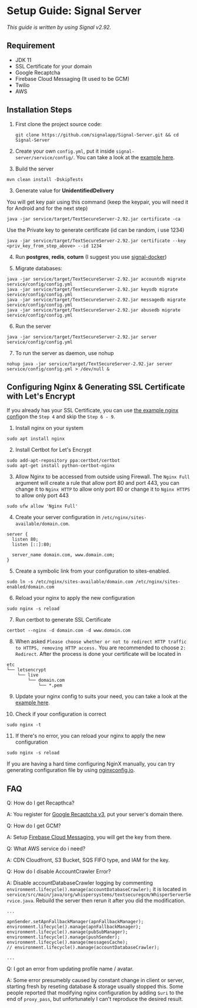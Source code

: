 # Setup Guide: Signal Server

*This guide is written by using Signal v2.92.*

## Requirement

* JDK 11
* SSL Certificate for your domain
* Google Recaptcha
* Firebase Cloud Messaging (It used to be GCM)
* Twilio
* AWS

## Installation Steps

1. First clone the project source code:

   ```
   git clone https://github.com/signalapp/Signal-Server.git && cd Signal-Server
   ```

2. Create your own `config.yml`, put it inside `signal-server/service/config/`. You can take a look at the <a href="https://github.com/aqnouch/Setup-Guide/blob/master/signal-server/example-signal.yml">example here</a>.

3. Build the server

```
mvn clean install -DskipTests
```

3. Generate value for **UnidentifiedDelivery**

You will get key pair using this command (keep the keypair, you will need it for Android and for the next step)
```
java -jar service/target/TextSecureServer-2.92.jar certificate -ca
```

Use the Private key to generate certificate (id can be random, i use 1234)
```
java -jar service/target/TextSecureServer-2.92.jar certificate --key <priv_key_from_step_above> --id 1234
```

4.	Run **postgres**, **redis**, **coturn** (I suggest you use [signal-docker](https://github.com/aqnouch/Setup-Guide/tree/master/signal-docker))

5.	Migrate databases:
```
java -jar service/target/TextSecureServer-2.92.jar accountdb migrate service/config/config.yml
java -jar service/target/TextSecureServer-2.92.jar keysdb migrate service/config/config.yml
java -jar service/target/TextSecureServer-2.92.jar messagedb migrate service/config/config.yml
java -jar service/target/TextSecureServer-2.92.jar abusedb migrate service/config/config.yml
```

6.	Run the server
```
java -jar service/target/TextSecureServer-2.92.jar server service/config/config.yml
```

7. To run the server as daemon, use nohup
```
nohup java -jar service/target/TextSecureServer-2.92.jar server service/config/config.yml > /dev/null &
```

## Configuring Nginx & Generating SSL Certificate with Let's Encrypt

If you already has your SSL Certificate, you can use [the example nginx config](https://github.com/madecanggih/Setup-Guide/blob/master/signal-server/example-nginx.conf)on the `Step 4` and skip the `Step 6 - 9`.

1. Install nginx on your system
```
sudo apt install nginx     
```

2. Install Certbot for Let's Encrypt
```
sudo add-apt-repository ppa:certbot/certbot
sudo apt-get install python-certbot-nginx
```

3. Allow Nginx to be accessed from outside using Firewall. The `Nginx Full` argument will create a rule that allow port 80 and port 443, you can change it to `Nginx HTTP` to allow only port 80 or change it to `Nginx HTTPS` to allow only port 443
```
sudo ufw allow 'Nginx Full'
```

4. Create your server configuration in `/etc/nginx/sites-available/domain.com`. 
```
server {
  listen 80;
  listen [::]:80;

  server_name domain.com, www.domain.com;
}
```

5. Create a symbolic link from your configuration to sites-enabled.
```
sudo ln -s /etc/nginx/sites-available/domain.com /etc/nginx/sites-enabled/domain.com
```

6. Reload your nginx to apply the new configuration
```
sudo nginx -s reload

```

7. Run certbot to generate SSL Certificate
```
certbot --nginx -d domain.com -d www.domain.com
```

8. When asked `Please choose whether or not to redirect HTTP traffic to HTTPS, removing HTTP access.` You are recommended to choose `2: Redirect`. After the process is done your certificate will be located in
```
etc
└── letsencrypt
    └── live 
        └── domain.com
            └── *.pem
```

9. Update your nginx config to suits your need, you can take a look at the <a href="https://github.com/madecanggih/Setup-Guide/blob/master/signal-server/example-nginx.conf">example here</a>.

10. Check if your configuration is correct
```
sudo nginx -t
```

11. If there's no error, you can reload your nginx to apply the new configuration
```
sudo nginx -s reload
```

If you are having a hard time configuring NginX manually, you can try generating configuration file by using <a href="https://nginxconfig.io/">nginxconfig.io</a>.

## FAQ
Q: How do I get Recapthca?

A: You register for <a href="https://www.google.com/recaptcha/intro/v3.html">Google Recaptcha v3</a>, put your server's domain there.

Q: How do I get GCM?

A: Setup <a href="https://firebase.google.com/">Firebase Cloud Messaging</a>, you will get the key from there.

Q: What AWS service do i need?

A: CDN Cloudfront, S3 Bucket, SQS FIFO type, and IAM for the key.

Q: How do I disable AccountCrawler Error?

A: Disable accountDatabaseCrawler logging by commenting `environment.lifecycle().manage(accountDatabaseCrawler);` it is located in `service/src/main/java/org/whispersystems/textsecuregcm/WhisperServerService.java`. Rebuild the server then rerun it after you did the modification.

```
...

apnSender.setApnFallbackManager(apnFallbackManager);
environment.lifecycle().manage(apnFallbackManager);
environment.lifecycle().manage(pubSubManager);
environment.lifecycle().manage(pushSender);
environment.lifecycle().manage(messagesCache);
// environment.lifecycle().manage(accountDatabaseCrawler);

...
```

Q: I got an error from updating profile name / avatar.

A: Some error presumebly caused by constant change in client or server, starting fresh by reseting database & storage usually stopped this. Some people reported that modifying nginx configuration by adding `$uri` to the end of `proxy_pass`, but unfortunately I can't reproduce the desired result.
